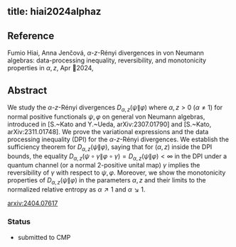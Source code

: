 title: hiai2024alphaz
---


## Reference

Fumio Hiai, Anna Jenčová, $α$-$z$-Rényi divergences in von Neumann algebras: data-processing inequality, reversibility, and monotonicity properties in $α,z$,  Apr 2024,

## Abstract 
We study the $\alpha$-$z$-Rényi divergences $D_{\alpha,z}(\psi\|\varphi)$ where $\alpha,z>0$ ($\alpha\ne1$) for normal positive functionals $\psi,\varphi$ on general von Neumann algebras, introduced in [S.~Kato and Y.~Ueda, arXiv:2307.01790] and [S.~Kato, arXiv:2311.01748]. We prove the variational expressions and the data processing inequality (DPI) for the $\alpha$-$z$-Rényi divergences. We establish the sufficiency theorem for $D_{\alpha,z}(\psi\|\varphi)$, saying that for $(\alpha,z)$ inside the DPI bounds, the equality $D_{\alpha,z}(\psi\circ\gamma\|\varphi\circ\gamma)=D_{\alpha,z}(\psi\|\varphi)<\infty$ in the DPI under a quantum channel (or a normal $2$-positive unital map) $\gamma$ implies the reversibility of $\gamma$ with respect to $\psi,\varphi$. Moreover, we show the monotonicity properties of $D_{\alpha,z}(\psi\|\varphi)$ in the parameters $\alpha,z$ and their limits to the normalized relative entropy as $\alpha\nearrow1$ and $\alpha\searrow1$.
    

[arxiv:2404.07617](https://arxiv.org/abs/2404.07617)

### Status

* submitted to CMP   


